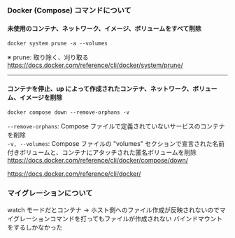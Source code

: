 ### Docker (Compose) コマンドについて

#### 未使用のコンテナ、ネットワーク、イメージ、ボリュームをすべて削除

`docker system prune -a --volumes`

※ prune: 取り除く、刈り取る  
https://docs.docker.com/reference/cli/docker/system/prune/

---

#### コンテナを停止、up によって作成されたコンテナ、ネットワーク、ボリューム、イメージを削除

`docker compose down --remove-orphans -v`

`--remove-orphans`: Compose ファイルで定義されていないサービスのコンテナを削除  
`-v, --volumes`: Compose ファイルの "volumes" セクションで宣言された名前付きボリュームと、コンテナにアタッチされた匿名ボリュームを削除
https://docs.docker.com/reference/cli/docker/compose/down/

https://docs.docker.com/reference/cli/docker/

### マイグレーションについて

watch モードだとコンテナ → ホスト側へのファイル作成が反映されないのでマイグレーションコマンドを打ってもファイルが作成されない
バインドマウントをするしかなかった
